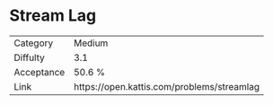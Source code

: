 # Stream Lag

<table>
    <tr>
        <td>Category</td>
        <td>Medium</td>
    </tr>
    <tr>
        <td>Diffulty</td>
        <td>3.1</td>
    </tr>
    <tr>
        <td>Acceptance</td>
        <td>50.6 %</td>
    </tr>
    <tr>
        <td>Link</td>
        <td>https://open.kattis.com/problems/streamlag</td>
    </tr>
</table>